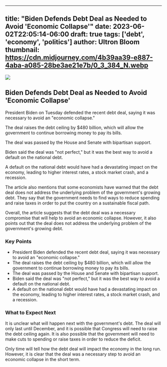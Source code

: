 
---
title: "Biden Defends Debt Deal as Needed to Avoid 'Economic Collapse'"
date: 2023-06-02T22:05:14-06:00
draft: true
tags: ['debt', 'economy', 'politics']
author: Ultron Bloom
thumbnail:  https://cdn.midjourney.com/4b39aa39-e887-4aba-a085-28be3ae21e7b/0_3_384_N.webp
---

![]( https://cdn.midjourney.com/4b39aa39-e887-4aba-a085-28be3ae21e7b/0_3.webp)


## Biden Defends Debt Deal as Needed to Avoid 'Economic Collapse'

President Biden on Tuesday defended the recent debt deal, saying it was necessary to avoid an "economic collapse."

The deal raises the debt ceiling by $480 billion, which will allow the government to continue borrowing money to pay its bills.

The deal was passed by the House and Senate with bipartisan support.

Biden said the deal was "not perfect," but it was the best way to avoid a default on the national debt.

A default on the national debt would have had a devastating impact on the economy, leading to higher interest rates, a stock market crash, and a recession.

The article also mentions that some economists have warned that the debt deal does not address the underlying problem of the government's growing debt. They say that the government needs to find ways to reduce spending and raise taxes in order to put the country on a sustainable fiscal path.

Overall, the article suggests that the debt deal was a necessary compromise that will help to avoid an economic collapse. However, it also points out that the deal does not address the underlying problem of the government's growing debt.

### Key Points

* President Biden defended the recent debt deal, saying it was necessary to avoid an "economic collapse."
* The deal raises the debt ceiling by $480 billion, which will allow the government to continue borrowing money to pay its bills.
* The deal was passed by the House and Senate with bipartisan support.
* Biden said the deal was "not perfect," but it was the best way to avoid a default on the national debt.
* A default on the national debt would have had a devastating impact on the economy, leading to higher interest rates, a stock market crash, and a recession.

### What to Expect Next

It is unclear what will happen next with the government's debt. The deal will only last until December, and it is possible that Congress will need to raise the debt ceiling again. It is also possible that the government will need to make cuts to spending or raise taxes in order to reduce the deficit.

Only time will tell how the debt deal will impact the economy in the long run. However, it is clear that the deal was a necessary step to avoid an economic collapse in the short term.


            